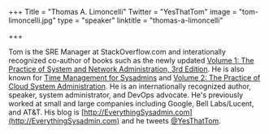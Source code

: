+++
Title = "Thomas A. Limoncelli"
Twitter = "YesThatTom"
image = "tom-limoncelli.jpg"
type = "speaker"
linktitle = "thomas-a-limoncelli"

+++

Tom is the SRE Manager at StackOverflow.com and interationally recognized co-author
of books such as the newly updated 
[Volume 1: The Practice of System and Network Administration, 3rd Edition](https://the-sysadmin-book.com).
He is also known for 
[Time Management for Sysadmins](http://tomontime.com/)
and 
[Volume 2: The Practice of Cloud System Administration](https://the-cloud-book.com).
He is an internationally recognized author, speaker, system administrator, and DevOps advocate.
He's previously worked at small and large companies including Google, Bell Labs/Lucent, and AT&T.
His blog is 
[http://EverythingSysadmin.com](http://EverythingSysadmin.com)
and he tweets [@YesThatTom](https://twitter.com/yesthattom).

